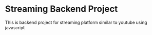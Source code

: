 # Streaming Backend Project

This is backend project for streaming platform similar to youtube using javascript
